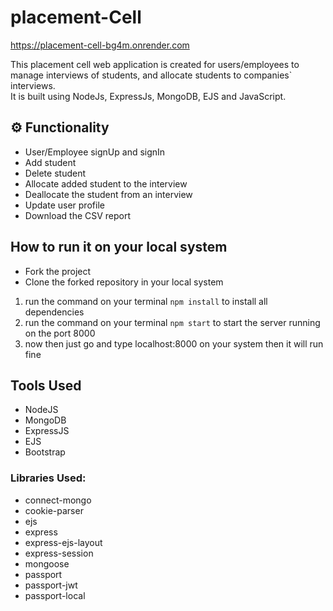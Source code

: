 ﻿# placement-Cell

 https://placement-cell-bg4m.onrender.com

This placement cell web application is created for users/employees to manage interviews of students, and allocate students to companies` interviews. \
It is built using NodeJs, ExpressJs, MongoDB, EJS and JavaScript.

## ⚙️ Functionality

- User/Employee signUp and signIn
- Add student
- Delete student
- Allocate added student to the interview
- Deallocate the student from an interview
- Update user profile
- Download the CSV report

## How to run it on your local system

- Fork the project
- Clone the forked repository in your local system

1. run the command on your terminal `npm install` to install all dependencies
2. run the command on your terminal `npm start` to start the server running on the port 8000
3. now then just go and type localhost:8000 on your system then it will run fine

## Tools Used

- NodeJS
- MongoDB
- ExpressJS
- EJS
- Bootstrap

### Libraries Used:

- connect-mongo
- cookie-parser
- ejs
- express
- express-ejs-layout
- express-session
- mongoose
- passport
- passport-jwt
- passport-local
